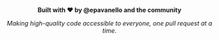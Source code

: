 
<div align="center">

**Built with ❤️ by @epavanello and the community**

_Making high-quality code accessible to everyone, one pull request at a time._

</div>
